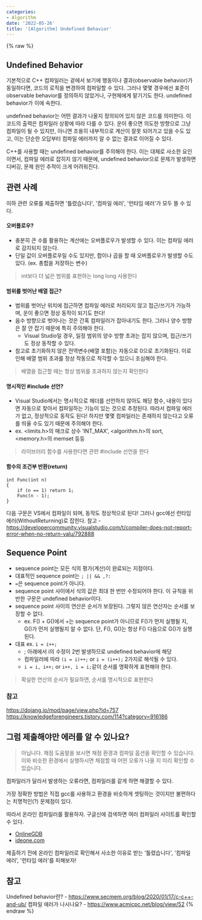 ```yaml
---
categories:
- Algorithm
date: '2022-05-26'
title: '[Algorithm] Undefined Behavior'
---
```


{% raw %}
## Undefined Behavior
기본적으로 C++ 컴파일러는 겉에서 보기에 행동이나 결과(observable behavior)가 동일하다면, 코드의 로직을 변경하여 컴파일할 수 있다. 그러나 몇몇 경우에선 표준이 observable behavior를 정의하지 않았거나, 구현체에게 맡기기도 한다. undefined behavior가 이에 속한다.

undefined behavior는 어떤 결과가 나올지 정의되어 있지 않은 코드를 의미한다. 이 코드의 출력은 컴파일러 상황에 따라 다를 수 있다. 운이 좋으면 의도한 방향으로 그냥 컴파일이 될 수 있지만, 아니면 조용히 내부적으로 계산이 잘못 되어가고 있을 수도 있고, 이는 단순한 오답부터 컴파일 에러까지 알 수 없는 결과로 이어질 수 있다.

C++를 사용할 때는 undefined behavior를 주의해야 한다. 이는 대체로 사소한 요인이면서, 컴파일 에러로 잡히지 않기 때문에, undefined behavior으로 문제가 발생하면 디버깅, 문제 원인 추적이 크게 어려워진다.

## 관련 사례
이하 관련 오류를 제출하면 '틀렸습니다', '컴파일 에러', '런타임 에러'가 모두 뜰 수 있다.

#### 오버플로우?
- 충분히 큰 수를 활용하는 계산에는 오버플로우가 발생할 수 있다. 이는 컴파일 에러로 감지되지 않는다.
- 단일 값이 오버플로우일 수도 있지만, 합이나 곱을 할 때 오버플로우가 발생할 수도 있다. (ex. 총합을 저장하는 변수)

> int보다 더 넓은 범위를 표현하는 long long 사용한다<br>

#### 범위를 벗어난 배열 접근?
- 범위를 벗어난 위치에 접근하면 컴파일 에러로 처리되지 않고 접근/쓰기가 가능하며, 운이 좋으면 정상 동작이 되기도 한다!
- 음수 방향으로 벗어나는 것은 간혹 컴파일러가 잡아내기도 한다. 그러나 양수 방향은 잘 안 잡기 때문에 특히 주의해야 한다.
	- Visual Studio일 경우, 일정 범위의 양수 방향 초과는 잡지 않으며, 접근/쓰기도 정상 동작할 수 있다.
- 참고로 초기화하지 않은 전역변수(배열 포함)는 자동으로 0으로 초기화된다. 이로 인해 배열 범위 초과를 정상 작동으로 착각할 수 있으니 조심해야 한다.
> 배열을 접근할 때는 항상 범위를 초과하지 않는지 확인한다<br>

#### 명시적인 #include 선언?
- Visual Studio에서는 명시적으로 헤더를 선언하지 않아도 해당 함수, 내용이 있다면 자동으로 찾아서 컴파일하는 기능이 있는 것으로 추정된다. 따라서 컴파일 에러가 없고, 정상적으로 동작도 된다! 하지만 몇몇 컴파일러는 존재하지 않는다고 오류를 띄울 수도 있기 때문에 주의해야 한다.
- ex. <limits.h>의 매크로 상수 ‘INT_MAX’, <algorithm.h>의 sort, <memory.h>의 memset 등등
> 라이브러리 함수를 사용한다면 관련 #include 선언을 한다<br>

#### 함수의 조건부 반환(return)
```
int Func(int n)
{
	if (n == 1) return 1;
	Func(n - 1);
}
```
다음 구문은 VS에서 컴파일이 되며, 동작도 정상적으로 된다! 그러나 gcc에선 런타임 에러(WithoutReturning)로 잡힌다.
참고 - https://developercommunity.visualstudio.com/t/compiler-does-not-report-error-when-no-return-valu/792888

## Sequence Point
- sequence point는 모든 식의 평가(계산)이 완료되는 지점이다.
- 대표적인 sequence point는 `; || && ,?:`
- `=`은 sequence point가 아니다.
- sequence point 사이에서 식의 값은 최대 한 번만 수정되어야 한다. 이 규칙을 위반한 구문은 undefined behavior이다.
- sequence point 사이의 연산은 순서가 보장된다. 그렇지 않은 연산자는 순서를 보장할 수 없다.
	- ex. F() + G()에서 +는 sequence point가 아니므로 F()가 먼저 실행될 지, G()가 먼저 실행될지 알 수 없다. 단, F(), G()는 항상 F() 다음으로 G()가 실행된다.
- 대표 ex. `i = i++;`
	- ; 아래에서 i의 수정이 2번 발생하므로 undefined behavior에 해당
	- 컴파일러에 따라 `(i = i)++;` or `i = (i++);` 2가지로 해석될 수 있다.
	- `i = i, i++;` or `i++, i = i;`같이 순서를 명확하게 표현해야 한다.
> 확실한 연산의 순서가 필요하면, 순서를 명시적으로 표현한다<br>

### 참고
https://dojang.io/mod/page/view.php?id=757
https://knowledgeforengineers.tistory.com/114?category=916186

## 그럼 제출해야만 에러를 알 수 있나요?
> 아닙니다. 채점 도움말을 보시면 채점 환경과 컴파일 옵션을 확인할 수 있습니다. 이와 비슷한 환경에서 실행하시면 채점할 때 어떤 오류가 나올 지 미리 확인할 수 있습니다.<br>

컴파일러가 달라서 발생하는 오류라면, 컴파일러를 같게 하면 해결할 수 있다.

가장 정확한 방법은 직접 gcc를 사용하고 환경을 비슷하게 셋팅하는 것이지만 불편하다는 치명적인(?) 문제점이 있다.

따라서 온라인 컴파일러를 활용하자. 구글신에 검색하면 여러 컴파일러 사이트를 확인할 수 있다.
- [OnlineGDB](https://www.onlinegdb.com/online_c++_compiler)
- [ideone.com](http://ideone.com/)

제출하기 전에 온라인 컴파일러로 확인해서 사소한 이유로 받는 '틀렸습니다', '컴파일 에러', '런타임 에러'를 피해보자!

## 참고
Undefined behavior란? - https://www.secmem.org/blog/2020/01/17/c-c++-and-ub/
컴파일 에러가 나시나요? - https://www.acmicpc.net/blog/view/52
{% endraw %}